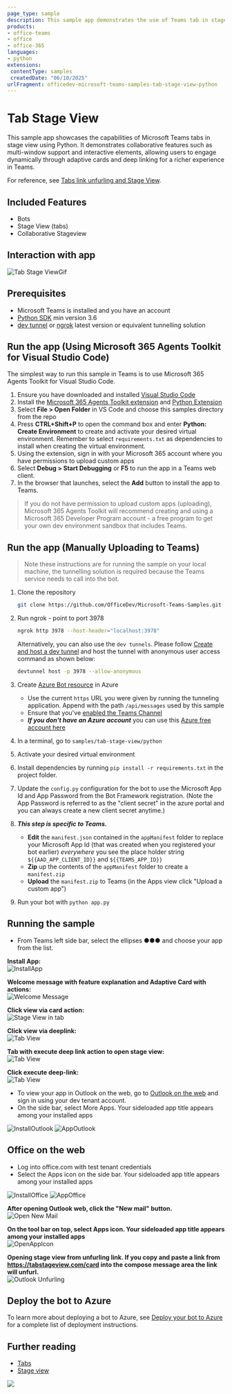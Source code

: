 ```yaml
---
page_type: sample
description: This sample app demonstrates the use of Teams tab in stage view using Python, featuring collaborative elements and interactive capabilities.
products:
- office-teams
- office
- office-365
languages:
- python
extensions:
 contentType: samples
 createdDate: "06/10/2025"
urlFragment: officedev-microsoft-teams-samples-tab-stage-view-python
---
```


# Tab Stage View

This sample app showcases the capabilities of Microsoft Teams tabs in stage view using Python. It demonstrates collaborative features such as multi-window support and interactive elements, allowing users to engage dynamically through adaptive cards and deep linking for a richer experience in Teams.

For reference, see [Tabs link unfurling and Stage View](https://docs.microsoft.com/microsoftteams/platform/tabs/tabs-link-unfurling).

## Included Features
* Bots
* Stage View (tabs)
* Collaborative Stageview

## Interaction with app

![Tab Stage ViewGif](Images/TabStageView.gif)

## Prerequisites

- Microsoft Teams is installed and you have an account
- [Python SDK](https://www.python.org/downloads/) min version 3.6
- [dev tunnel](https://learn.microsoft.com/en-us/azure/developer/dev-tunnels/get-started?tabs=windows) or [ngrok](https://ngrok.com/) latest version or equivalent tunnelling solution

## Run the app (Using Microsoft 365 Agents Toolkit for Visual Studio Code)

The simplest way to run this sample in Teams is to use Microsoft 365 Agents Toolkit for Visual Studio Code.

1. Ensure you have downloaded and installed [Visual Studio Code](https://code.visualstudio.com/docs/setup/setup-overview)
1. Install the [Microsoft 365 Agents Toolkit extension](https://marketplace.visualstudio.com/items?itemName=TeamsDevApp.ms-teams-vscode-extension) and [Python Extension](https://marketplace.visualstudio.com/items?itemName=ms-python.python)
1. Select **File > Open Folder** in VS Code and choose this samples directory from the repo
1. Press **CTRL+Shift+P** to open the command box and enter **Python: Create Environment** to create and activate your desired virtual environment. Remember to select `requirements.txt` as dependencies to install when creating the virtual environment.
1. Using the extension, sign in with your Microsoft 365 account where you have permissions to upload custom apps
1. Select **Debug > Start Debugging** or **F5** to run the app in a Teams web client.
1. In the browser that launches, select the **Add** button to install the app to Teams.

> If you do not have permission to upload custom apps (uploading), Microsoft 365 Agents Toolkit will recommend creating and using a Microsoft 365 Developer Program account - a free program to get your own dev environment sandbox that includes Teams.

## Run the app (Manually Uploading to Teams)

> Note these instructions are for running the sample on your local machine, the tunnelling solution is required because the Teams service needs to call into the bot.

1) Clone the repository

    ```bash
    git clone https://github.com/OfficeDev/Microsoft-Teams-Samples.git
    ```

2) Run ngrok - point to port 3978

   ```bash
   ngrok http 3978 --host-header="localhost:3978"
   ```

   Alternatively, you can also use the `dev tunnels`. Please follow [Create and host a dev tunnel](https://learn.microsoft.com/en-us/azure/developer/dev-tunnels/get-started?tabs=windows) and host the tunnel with anonymous user access command as shown below:

   ```bash
   devtunnel host -p 3978 --allow-anonymous
   ```

3) Create [Azure Bot resource](https://docs.microsoft.com/azure/bot-service/bot-service-quickstart-registration) in Azure
    - Use the current `https` URL you were given by running the tunneling application. Append with the path `/api/messages` used by this sample
    - Ensure that you've [enabled the Teams Channel](https://docs.microsoft.com/azure/bot-service/channel-connect-teams?view=azure-bot-service-4.0)
    - __*If you don't have an Azure account*__ you can use this [Azure free account here](https://azure.microsoft.com/free/)

4) In a terminal, go to `samples/tab-stage-view/python`

5) Activate your desired virtual environment

6) Install dependencies by running ```pip install -r requirements.txt``` in the project folder.

7) Update the `config.py` configuration for the bot to use the Microsoft App Id and App Password from the Bot Framework registration. (Note the App Password is referred to as the "client secret" in the azure portal and you can always create a new client secret anytime.)

8) __*This step is specific to Teams.*__
    - **Edit** the `manifest.json` contained in the `appManifest` folder to replace your Microsoft App Id (that was created when you registered your bot earlier) *everywhere* you see the place holder string `${{AAD_APP_CLIENT_ID}}` and `${{TEAMS_APP_ID}}`
    - **Zip** up the contents of the `appManifest` folder to create a `manifest.zip`
    - **Upload** the `manifest.zip` to Teams (in the Apps view click "Upload a custom app")

9) Run your bot with `python app.py`

## Running the sample

- From Teams left side bar, select the ellipses ●●● and choose your app from the list.

**Install App:**  
![InstallApp](Images/1.Install.png)

**Welcome message with feature explanation and Adaptive Card with actions:**  
![Welcome Message](Images/WelcomeMessage.png)

**Click view via card action:**  
![Stage View in tab](Images/ViewViaCard.png)

**Click view via deeplink:**  
![Tab View](Images/ViewViaDeepLink.png)

**Tab with execute deep link action to open stage view:**  
![Tab View](Images/TabStageView.png)

**Click execute deep-link:**  
![Tab View](Images/TabDeepLink.png)

- To view your app in Outlook on the web, go to [Outlook on the web](https://outlook.office.com/mail/) and sign in using your dev tenant account.
- On the side bar, select More Apps. Your sideloaded app title appears among your installed apps

![InstallOutlook](Images/InstallOutlook.png)
![AppOutlook](Images/AppOutlook.png)

## Office on the web

- Log into office.com with test tenant credentials
- Select the Apps icon on the side bar. Your sideloaded app title appears among your installed apps

![InstallOffice](Images/InstallOffice.png)
![AppOffice](Images/AppOffice.png)

**After opening Outlook web, click the "New mail" button.**  
![Open New Mail](Images/OpenNewMail.png)

**On the tool bar on top, select Apps icon. Your sideloaded app title appears among your installed apps**  
![OpenAppIcon](Images/OpenAppIcon.png)

**Opening stage view from unfurling link. If you copy and paste a link from https://tabstageview.com/card into the compose message area the link will unfurl.**  
![Outlook Unfurling](Images/OutlookUnfurling.png)

## Deploy the bot to Azure

To learn more about deploying a bot to Azure, see [Deploy your bot to Azure](https://aka.ms/azuredeployment) for a complete list of deployment instructions.

## Further reading

- [Tabs](https://learn.microsoft.com/microsoftteams/platform/tabs/what-are-tabs)
- [Stage view](https://learn.microsoft.com/microsoftteams/platform/tabs/tabs-link-unfurling#stage-view)

<img src="https://pnptelemetry.azurewebsites.net/microsoft-teams-samples/samples/tab-stage-view-python" />